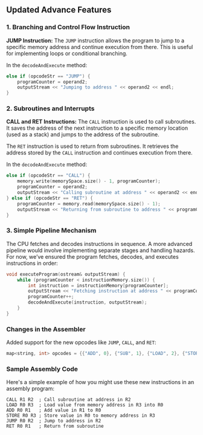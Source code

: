 ## Updated Advance Features
### 1. Branching and Control Flow Instruction

**JUMP Instruction:**
The `JUMP` instruction allows the program to jump to a specific memory address and continue execution from there. This is useful for implementing loops or conditional branching.

In the `decodeAndExecute` method:
```cpp
else if (opcodeStr == "JUMP") {
    programCounter = operand2;
    outputStream << "Jumping to address " << operand2 << endl;
}
```

### 2. Subroutines and Interrupts

**CALL and RET Instructions:**
The `CALL` instruction is used to call subroutines. It saves the address of the next instruction to a specific memory location (used as a stack) and jumps to the address of the subroutine.

The `RET` instruction is used to return from subroutines. It retrieves the address stored by the `CALL` instruction and continues execution from there.

In the `decodeAndExecute` method:
```cpp
else if (opcodeStr == "CALL") {
    memory.write(memorySpace.size() - 1, programCounter);
    programCounter = operand2;
    outputStream << "Calling subroutine at address " << operand2 << endl;
} else if (opcodeStr == "RET") {
    programCounter = memory.read(memorySpace.size() - 1);
    outputStream << "Returning from subroutine to address " << programCounter << endl;
}
```

### 3. Simple Pipeline Mechanism

The CPU fetches and decodes instructions in sequence. A more advanced pipeline would involve implementing separate stages and handling hazards. For now, we’ve ensured the program fetches, decodes, and executes instructions in order:
```cpp
void executeProgram(ostream& outputStream) {
    while (programCounter < instructionMemory.size()) {
        int instruction = instructionMemory[programCounter];
        outputStream << "Fetching instruction at address " << programCounter << ": " << instruction << endl;
        programCounter++;
        decodeAndExecute(instruction, outputStream);
    }
}
```

### Changes in the Assembler

Added support for the new opcodes like `JUMP`, `CALL`, and `RET`:
```cpp
map<string, int> opcodes = {{"ADD", 0}, {"SUB", 1}, {"LOAD", 2}, {"STORE", 3}, {"INPUT", 4}, {"OUTPUT", 5}, {"JUMP", 6}, {"CALL", 7}, {"RET", 8}};
```

### Sample Assembly Code
Here's a simple example of how you might use these new instructions in an assembly program:
```assembly
CALL R1 R2  ; Call subroutine at address in R2
LOAD R0 R3  ; Load value from memory address in R3 into R0
ADD R0 R1   ; Add value in R1 to R0
STORE R0 R3 ; Store value in R0 to memory address in R3
JUMP R0 R2  ; Jump to address in R2
RET R0 R1   ; Return from subroutine
```


